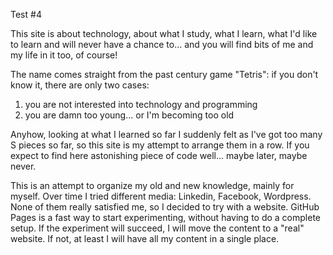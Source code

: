 Test #4

This site is about technology, about what I study, what I learn, what I'd like to learn and will never have a chance to... and you will find bits of me and my life in it too, of course!

The name comes straight from the past century game "Tetris": if you don't know it, there are only two cases:
1. you are not interested into technology and programming
2. you are damn too young... or I'm becoming too old

Anyhow, looking at what I learned so far I suddenly felt as I've got too many S pieces so far, so this site is my attempt to arrange them in a row. If you expect to find here astonishing piece of code well... maybe later, maybe never.

This is an attempt to organize my old and new knowledge, mainly for myself. Over time I tried different media: Linkedin, Facebook, Wordpress. None of them really satisfied me, so I decided to try with a website. GitHub Pages is a fast way to start experimenting, without having to do a complete setup. If the experiment will succeed, I will move the content to a "real" website. If not, at least I will have all my content in a single place.
